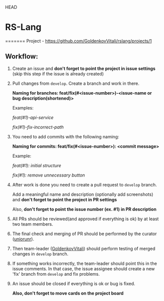 HEAD
# RS-Lang
=======
Project - https://github.com/GoldenkovVitali/rslang/projects/1
## Workflow:

1) Create an issue and **don't forget to point the project in issue settings** (skip this step if the issue is already created)
2) Pull changes from `develop`. Create a branch and work in there.

   **Naming for branches: feat/fix(#\<issue-number>)-<issue-name or bug description(shortened)>**

   Examples: 
   
   _feat(#1)-api-service_
   
   _fix(#1)-fix-incorrect-path_
3) You need to add commits with the following naming: 

   **Naming for commits: feat/fix(#\<issue-number>): \<commit message>**
 
   Example: 
   
   _feat(#1): initial structure_
   
   _fix(#1): remove unnecessary button_
4) After work is done you need to create a pull request to `develop` branch.

   Add a meaningful name and description (optionally add screenshots) and **don't forget to point the project in PR settings**

   Also, **don't forget to point the issue number (ex. #1) in PR description**

5) All PRs should be reviewed(and approved if everything is ok) by at least two team members. 

6) The final check and merging of PR should be performed by the curator ([uniorunr](https://github.com/uniorunr)).

7) Then team-leader ([GoldenkovVitali]( https://github.com/GoldenkovVitali)) should perform testing of merged changes in `develop` branch.

8) If something works incorrectly, the team-leader should point this in the issue comments. In that case, the issue assignee should create a new 'fix' branch from `develop` and fix problems.

9) An issue should be closed if everything is ok or bug is fixed.

   **Also, don't forget to move cards on the project board**


